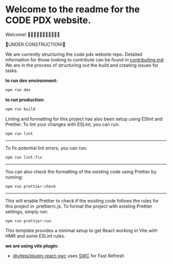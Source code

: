 # Welcome to the readme for the CODE PDX website.

Welcome! 👋👋🏿👋🏽👋🏻👋🏾👋🏼

🚧UNDER CONSTRUCTION!🚧

We are currently structuring the code pdx website repo. Detailed information for those looking to contribute can be found in [contributing.md](./contributing.md). We are in the process of structuring out the build and creating issues for tasks.

**to run dev environment:**

```bash
npm run dev
```

**to run production:**

```bash
npm run build
```

Linting and formatting for this project has also been setup using ESlint and Prettier. To lint your changes with ESLint, you can run:

```shell
npm run lint
```

---

To fix potential lint errors, you can run:

```shell
npm run lint:fix
```

---

You can also check the formatting of the existing code using Prettier by running:

```shell
npm run prettier:check
```

---

This will enable Prettier to check if the existing code follows the rules for this project in .prettierrc.js. To format the project with existing Prettier settings, simply run:

```shell
npm run prettier:run
```

This template provides a minimal setup to get React working in Vite with HMR and some ESLint rules.

**we are using vite plugin:**

- [@vitejs/plugin-react-swc](https://github.com/vitejs/vite-plugin-react-swc) uses [SWC](https://swc.rs/) for Fast Refresh

<!--
    we aren't using this right now
- [@vitejs/plugin-react](https://github.com/vitejs/vite-plugin-react/blob/main/packages/plugin-react/README.md) uses [Babel](https://babeljs.io/) for Fast Refresh
- -->
